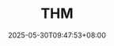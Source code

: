 ---
weight: 4
title: "THM"
description: ""
icon: "Biotech"
date: "2025-05-30T09:47:53+08:00"
lastmod: "2025-05-30T09:47:53+08:00"
draft: false
toc: true
---